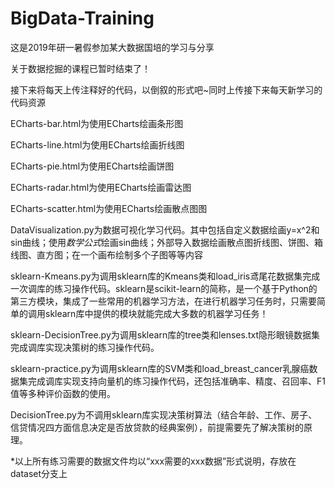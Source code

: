 # BigData-Training
这是2019年研一暑假参加某大数据国培的学习与分享

关于数据挖掘的课程已暂时结束了！

接下来将每天上传注释好的代码，以倒叙的形式吧~同时上传接下来每天新学习的代码资源

ECharts-bar.html为使用ECharts绘画条形图

ECharts-line.html为使用ECharts绘画折线图

ECharts-pie.html为使用ECharts绘画饼图

ECharts-radar.html为使用ECharts绘画雷达图

ECharts-scatter.html为使用ECharts绘画散点图图

DataVisualization.py为数据可视化学习代码。其中包括自定义数据绘画y=x^2和sin曲线；使用$数学公式$绘画sin曲线；外部导入数据绘画散点图折线图、饼图、箱线图、直方图；在一个画布绘制多个子图等等内容

sklearn-Kmeans.py为调用sklearn库的Kmeans类和load_iris鸢尾花数据集完成一次调库的练习操作代码。sklearn是scikit-learn的简称，是一个基于Python的第三方模块，集成了一些常用的机器学习方法，在进行机器学习任务时，只需要简单的调用sklearn库中提供的模块就能完成大多数的机器学习任务！

sklearn-DecisionTree.py为调用sklearn库的tree类和lenses.txt隐形眼镜数据集完成调库实现决策树的练习操作代码。

sklearn-practice.py为调用sklearn库的SVM类和load_breast_cancer乳腺癌数据集完成调库实现支持向量机的练习操作代码，还包括准确率、精度、召回率、F1值等多种评价函数的使用。

DecisionTree.py为不调用sklearn库实现决策树算法（结合年龄、工作、房子、信贷情况四方面信息决定是否放贷款的经典案例），前提需要先了解决策树的原理。

*以上所有练习需要的数据文件均以“xxx需要的xxx数据”形式说明，存放在dataset分支上
